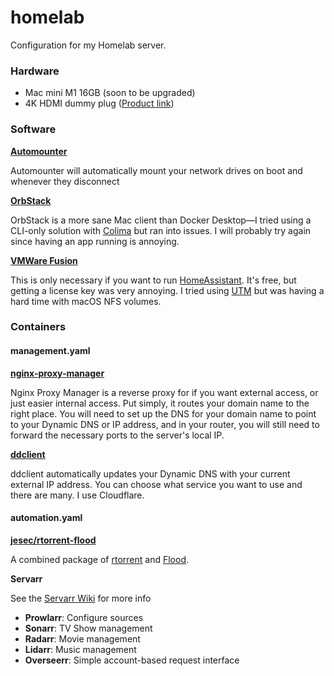 # homelab
Configuration for my Homelab server. 

### Hardware
- Mac mini M1 16GB (soon to be upgraded)
- 4K HDMI dummy plug ([Product link](https://www.amazon.com/gp/product/B07FB8GJ1Z]))

### Software

**[Automounter](https://pixeleyes.co.nz/automounter/)**

Automounter will automatically mount your network drives on boot and whenever they disconnect

**[OrbStack](https://orbstack.dev/)**

OrbStack is a more sane Mac client than Docker Desktop—I tried using a CLI-only solution with [Colima](https://github.com/abiosoft/colima) but ran into issues. I will probably try again since having an app running is annoying.

**[VMWare Fusion](https://www.vmware.com/products/desktop-hypervisor/workstation-and-fusion)**

This is only necessary if you want to run [HomeAssistant](https://www.home-assistant.io/). It's free, but getting a license key was very annoying. I tried using [UTM](https://mac.getutm.app/) but was having a hard time with macOS NFS volumes.

### Containers

#### management.yaml

**[nginx-proxy-manager](https://github.com/NginxProxyManager/nginx-proxy-manager)**

Nginx Proxy Manager is a reverse proxy for if you want external access, or just easier internal access. Put simply, it routes your domain name to the right place. You will need to set up the DNS for your domain name to point to your Dynamic DNS or IP address, and in your router, you will still need to forward the necessary ports to the server's local IP.

**[ddclient](https://ddclient.net/)**

ddclient automatically updates your Dynamic DNS with your current external IP address. You can choose what service you want to use and there are many. I use Cloudflare.

#### automation.yaml
**[jesec/rtorrent-flood](https://hub.docker.com/r/jesec/rtorrent-flood)**

A combined package of [rtorrent](https://github.com/rakshasa/rtorrent) and [Flood](https://flood.js.org/).

**Servarr**

See the [Servarr Wiki](https://wiki.servarr.com/) for more info

- **Prowlarr**: Configure sources
- **Sonarr**: TV Show management
- **Radarr**: Movie management 
- **Lidarr**: Music management
- **Overseerr**: Simple account-based request interface
